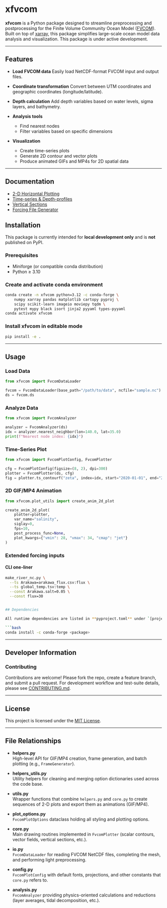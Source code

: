 # xfvcom

**xfvcom** is a Python package designed to streamline preprocessing and postprocessing for the Finite Volume Community Ocean Model ([FVCOM](https://github.com/FVCOM-GitHub/FVCOM)). Built on top of [xarray](https://docs.xarray.dev/en/stable/), this package simplifies large-scale ocean model data analysis and visualization. This package is under active development.

---

## Features

* **Load FVCOM data**
  Easily load NetCDF-format FVCOM input and output files.
* **Coordinate transformation**
  Convert between UTM coordinates and geographic coordinates (longitude/latitude).
* **Depth calculation**
  Add depth variables based on water levels, sigma layers, and bathymetry.
* **Analysis tools**

  * Find nearest nodes
  * Filter variables based on specific dimensions
* **Visualization**

  * Create time-series plots
  * Generate 2D contour and vector plots
  * Produce animated GIFs and MP4s for 2D spatial data

---

## Documentation

* [2-D Horizontal Plotting](docs/plot_2d.md)
* [Time-series & Depth-profiles](docs/plot_ts.md)
* [Vertical Sections](docs/plot_section.md)
* [Forcing File Generator](docs/forcing_generator.md)

## Installation

This package is currently intended for **local development only** and is **not** published on PyPI.

### Prerequisites

* Miniforge (or compatible conda distribution)
* Python ≥ 3.10

### Create and activate conda environment

```bash
conda create -n xfvcom python=3.12 -c conda-forge \
    numpy xarray pandas matplotlib cartopy pyproj \
    scipy scikit-learn imageio moviepy tqdm \
    pytest mypy black isort jinja2 pyyaml types-pyyaml
conda activate xfvcom
```

### Install xfvcom in editable mode

```bash
pip install -e .
```

---

## Usage

### Load Data

```python
from xfvcom import FvcomDataLoader

fvcom = FvcomDataLoader(base_path="/path/to/data", ncfile="sample.nc")
ds = fvcom.ds
```

### Analyze Data

```python
from xfvcom import FvcomAnalyzer

analyzer = FvcomAnalyzer(ds)
idx = analyzer.nearest_neighbor(lon=140.0, lat=35.0)
print(f"Nearest node index: {idx}")
```

### Time-Series Plot

```python
from xfvcom import FvcomPlotConfig, FvcomPlotter

cfg = FvcomPlotConfig(figsize=(8, 2), dpi=300)
plotter = FvcomPlotter(ds, cfg)
fig = plotter.ts_contourf("zeta", index=idx, start="2020-01-01", end="2020-12-31")
```

### 2D GIF/MP4 Animation

```python
from xfvcom.plot_utils import create_anim_2d_plot

create_anim_2d_plot(
    plotter=plotter,
    var_name="salinity",
    siglay=0,
    fps=10,
    post_process_func=None,
    plot_kwargs={"vmin": 28, "vmax": 34, "cmap": "jet"}
)
```

### Extended forcing inputs

#### CLI one-liner

```bash
make_river_nc.py \
  --ts Arakawa=arakawa_flux.csv:flux \
  --ts global_temp.tsv:temp \
  --const Arakawa.salt=0.05 \
  --const flux=30


## Dependencies

All runtime dependencies are listed in **pyproject.toml** under `[project.dependencies]`. To add new packages, use:

```bash
conda install -c conda-forge <package>
```

---

## Developer Information

### Contributing

Contributions are welcome! Please fork the repo, create a feature branch, and submit a pull request.
For development workflow and test-suite details, please see
[CONTRIBUTING.md](docs/CONTRIBUTING.md).

---

## License

This project is licensed under the [MIT License](LICENSE).

---

## File Relationships

* **helpers.py**  
  High-level API for GIF/MP4 creation, frame generation, and batch plotting
  (e.g., `FrameGenerator`).

* **helpers_utils.py**  
  Utility helpers for cleaning and merging option dictionaries used across
  the code base.

* **utils.py**  
  Wrapper functions that combine `helpers.py` and `core.py` to create
  sequences of 2-D plots and export them as animations (GIF/MP4).

* **plot_options.py**  
  `FvcomPlotOptions` dataclass holding all styling and plotting options.

* **core.py**  
  Main drawing routines implemented in `FvcomPlotter` (scalar contours,
  vector fields, vertical sections, etc.).

* **io.py**  
  `FvcomDataLoader` for reading FVCOM NetCDF files, completing the mesh, and
  performing light preprocessing.

* **config.py**  
  `FvcomPlotConfig` with default fonts, projections, and other constants that
  `core.py` refers to.

* **analysis.py**  
  `FvcomAnalyzer` providing physics-oriented calculations and reductions
  (layer averages, tidal decomposition, etc.).
